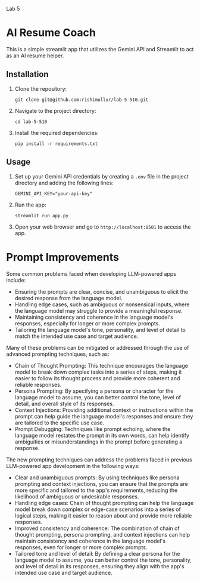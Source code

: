 Lab 5

# AI Resume Coach

This is a simple streamlit app that utilizes the Gemini API and Streamlit to act as an AI resume helper.

## Installation

1. Clone the repository:

    ```shell
    git clone git@github.com:rishimullur/lab-5-510.git
    ```

2. Navigate to the project directory:

    ```shell
    cd lab-5-510
    ```

3. Install the required dependencies:

    ```shell
    pip install -r requirements.txt
    ```

## Usage

1. Set up your Gemini API credentials by creating a `.env` file in the project directory and adding the following lines:

    ```shell
    GEMINI_API_KEY="your-api-key"
    ```

2. Run the app:

    ```shell
    streamlit run app.py
    ```

3. Open your web browser and go to `http://localhost:8501` to access the app.


# Prompt Improvements

Some common problems faced when developing LLM-powered apps include:

- Ensuring the prompts are clear, concise, and unambiguous to elicit the desired response from the language model.
- Handling edge cases, such as ambiguous or nonsensical inputs, where the language model may struggle to provide a meaningful response.
- Maintaining consistency and coherence in the language model's responses, especially for longer or more complex prompts.
- Tailoring the language model's tone, personality, and level of detail to match the intended use case and target audience.

Many of these problems can be mitigated or addressed through the use of advanced prompting techniques, such as:

- Chain of Thought Prompting: This technique encourages the language model to break down complex tasks into a series of steps, making it easier to follow its thought process and provide more coherent and reliable responses.
- Persona Prompting: By specifying a persona or character for the language model to assume, you can better control the tone, level of detail, and overall style of its responses.
- Context Injections: Providing additional context or instructions within the prompt can help guide the language model's responses and ensure they are tailored to the specific use case.
- Prompt Debugging: Techniques like prompt echoing, where the language model restates the prompt in its own words, can help identify ambiguities or misunderstandings in the prompt before generating a response.

The new prompting techniques can address the problems faced in previous LLM-powered app development in the following ways:

- Clear and unambiguous prompts: By using techniques like persona prompting and context injections, you can ensure that the prompts are more specific and tailored to the app's requirements, reducing the likelihood of ambiguous or undesirable responses.
- Handling edge cases: Chain of thought prompting can help the language model break down complex or edge-case scenarios into a series of logical steps, making it easier to reason about and provide more reliable responses.
- Improved consistency and coherence: The combination of chain of thought prompting, persona prompting, and context injections can help maintain consistency and coherence in the language model's responses, even for longer or more complex prompts.
- Tailored tone and level of detail: By defining a clear persona for the language model to assume, you can better control the tone, personality, and level of detail in its responses, ensuring they align with the app's intended use case and target audience.

